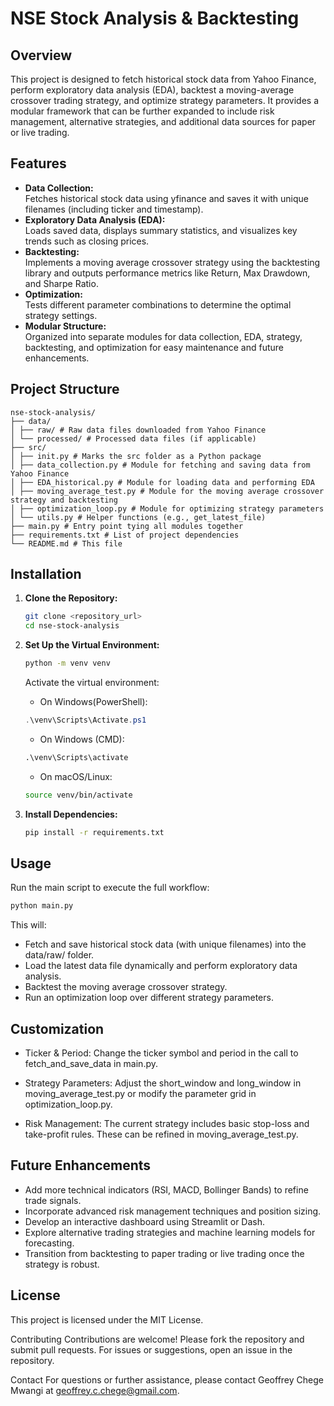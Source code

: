 # NSE Stock Analysis & Backtesting

## Overview
This project is designed to fetch historical stock data from Yahoo Finance, perform exploratory data analysis (EDA), backtest a moving-average crossover trading strategy, and optimize strategy parameters. It provides a modular framework that can be further expanded to include risk management, alternative strategies, and additional data sources for paper or live trading.

## Features
- **Data Collection:**  
  Fetches historical stock data using yfinance and saves it with unique filenames (including ticker and timestamp).
- **Exploratory Data Analysis (EDA):**  
  Loads saved data, displays summary statistics, and visualizes key trends such as closing prices.
- **Backtesting:**  
  Implements a moving average crossover strategy using the backtesting library and outputs performance metrics like Return, Max Drawdown, and Sharpe Ratio.
- **Optimization:**  
  Tests different parameter combinations to determine the optimal strategy settings.
- **Modular Structure:**  
  Organized into separate modules for data collection, EDA, strategy, backtesting, and optimization for easy maintenance and future enhancements.

## Project Structure
```
nse-stock-analysis/ 
├── data/ 
│ ├── raw/ # Raw data files downloaded from Yahoo Finance 
│ └── processed/ # Processed data files (if applicable) 
├── src/ 
│ ├── init.py # Marks the src folder as a Python package 
│ ├── data_collection.py # Module for fetching and saving data from Yahoo Finance 
│ ├── EDA_historical.py # Module for loading data and performing EDA 
│ ├── moving_average_test.py # Module for the moving average crossover strategy and backtesting 
│ ├── optimization_loop.py # Module for optimizing strategy parameters 
│ └── utils.py # Helper functions (e.g., get_latest_file) 
├── main.py # Entry point tying all modules together 
├── requirements.txt # List of project dependencies 
└── README.md # This file
```

## Installation

1. **Clone the Repository:**
   ```bash
   git clone <repository_url>
   cd nse-stock-analysis
   ```
   
2. **Set Up the Virtual Environment:**
   ```bash
   python -m venv venv
   ```
   Activate the virtual environment:
   
   - On Windows(PowerShell):
   ```powershell
   .\venv\Scripts\Activate.ps1
   ```
   
   - On Windows (CMD):
   ```cmd
   .\venv\Scripts\activate
   ```
   
   - On macOS/Linux:
   ```bash
   source venv/bin/activate
   ```

3. **Install Dependencies:**
   ```bash
   pip install -r requirements.txt
   ```
   
## Usage

Run the main script to execute the full workflow:
```bash
python main.py
```
This will:

- Fetch and save historical stock data (with unique filenames) into the data/raw/ folder.
- Load the latest data file dynamically and perform exploratory data analysis.
- Backtest the moving average crossover strategy.
- Run an optimization loop over different strategy parameters.

## Customization
- Ticker & Period:
  Change the ticker symbol and period in the call to fetch_and_save_data in main.py.

- Strategy Parameters:
  Adjust the short_window and long_window in moving_average_test.py or modify the parameter grid in optimization_loop.py.

- Risk Management:
  The current strategy includes basic stop-loss and take-profit rules. These can be refined in moving_average_test.py.

## Future Enhancements
- Add more technical indicators (RSI, MACD, Bollinger Bands) to refine trade signals.
- Incorporate advanced risk management techniques and position sizing.
- Develop an interactive dashboard using Streamlit or Dash.
- Explore alternative trading strategies and machine learning models for forecasting.
- Transition from backtesting to paper trading or live trading once the strategy is robust.

## License
This project is licensed under the MIT License.

Contributing
Contributions are welcome! Please fork the repository and submit pull requests. For issues or suggestions, open an issue in the repository.

Contact
For questions or further assistance, please contact Geoffrey Chege Mwangi at geoffrey.c.chege@gmail.com.
   
   
